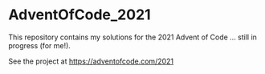 # AdventOfCode_2021

This repository contains my solutions for the 2021 Advent of Code ... still in progress (for me!).

See the project at https://adventofcode.com/2021
